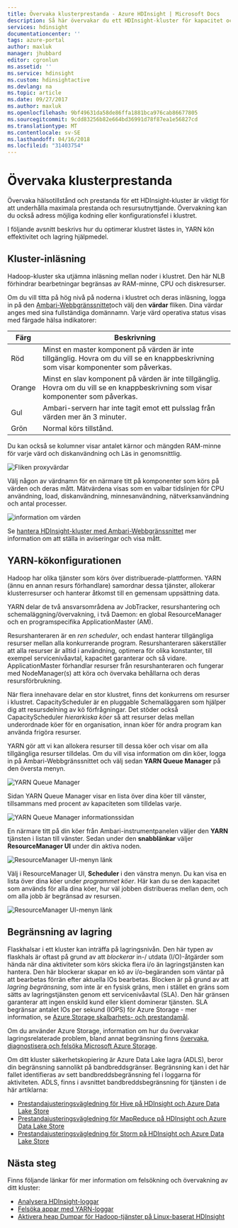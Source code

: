 ```yaml
---
title: Övervaka klusterprestanda - Azure HDInsight | Microsoft Docs
description: Så här övervakar du ett HDInsight-kluster för kapacitet och prestanda.
services: hdinsight
documentationcenter: ''
tags: azure-portal
author: maxluk
manager: jhubbard
editor: cgronlun
ms.assetid: ''
ms.service: hdinsight
ms.custom: hdinsightactive
ms.devlang: na
ms.topic: article
ms.date: 09/27/2017
ms.author: maxluk
ms.openlocfilehash: 9bf49631da58de86ffa1881bca976cab86677805
ms.sourcegitcommit: 9cdd83256b82e664bd36991d78f87ea1e56827cd
ms.translationtype: MT
ms.contentlocale: sv-SE
ms.lasthandoff: 04/16/2018
ms.locfileid: "31403754"
---
```

# <a name="monitor-cluster-performance"></a>Övervaka klusterprestanda

Övervaka hälsotillstånd och prestanda för ett HDInsight-kluster är viktigt för att underhålla maximala prestanda och resursutnyttjande. Övervakning kan du också adress möjliga kodning eller konfigurationsfel i klustret.

I följande avsnitt beskrivs hur du optimerar klustret lästes in, YARN kön effektivitet och lagring hjälpmedel.

## <a name="cluster-loading"></a>Kluster-inläsning

Hadoop-kluster ska utjämna inläsning mellan noder i klustret. Den här NLB förhindrar bearbetningar begränsas av RAM-minne, CPU och diskresurser.

Om du vill titta på hög nivå på noderna i klustret och deras inläsning, logga in på den [Ambari-Webbgränssnittet](hdinsight-hadoop-manage-ambari.md)och välj den **värdar** fliken. Dina värdar anges med sina fullständiga domännamn. Varje värd operativa status visas med färgade hälsa indikatorer:

| Färg | Beskrivning |
| --- | --- |
| Röd | Minst en master komponent på värden är inte tillgänglig. Hovra om du vill se en knappbeskrivning som visar komponenter som påverkas. |
| Orange | Minst en slav komponent på värden är inte tillgänglig. Hovra om du vill se en knappbeskrivning som visar komponenter som påverkas. |
| Gul | Ambari-servern har inte tagit emot ett pulsslag från värden mer än 3 minuter. |
| Grön | Normal körs tillstånd. |

Du kan också se kolumner visar antalet kärnor och mängden RAM-minne för varje värd och diskanvändning och Läs in genomsnittlig.

![Fliken proxyvärdar](./media/hdinsight-key-scenarios-to-monitor/hosts-tab.png)

Välj någon av värdnamn för en närmare titt på komponenter som körs på värden och deras mått. Mätvärdena visas som en valbar tidslinjen för CPU användning, load, diskanvändning, minnesanvändning, nätverksanvändning och antal processer.

![information om värden](./media/hdinsight-key-scenarios-to-monitor/host-details.png)

Se [hantera HDInsight-kluster med Ambari-Webbgränssnittet](hdinsight-hadoop-manage-ambari.md) mer information om att ställa in aviseringar och visa mått.

## <a name="yarn-queue-configuration"></a>YARN-kökonfigurationen

Hadoop har olika tjänster som körs över distribuerade-plattformen. YARN (ännu en annan resurs förhandlare) samordnar dessa tjänster, allokerar klusterresurser och hanterar åtkomst till en gemensam uppsättning data.

YARN delar de två ansvarsområdena av JobTracker, resurshantering och schemaläggning/övervakning, i två Daemon: en global ResourceManager och en programspecifika ApplicationMaster (AM).

Resurshanteraren är en *ren scheduler*, och endast hanterar tillgängliga resurser mellan alla konkurrerande program. Resurshanteraren säkerställer att alla resurser är alltid i användning, optimera för olika konstanter, till exempel servicenivåavtal, kapacitet garanterar och så vidare. ApplicationMaster förhandlar resurser från resurshanteraren och fungerar med NodeManager(s) att köra och övervaka behållarna och deras resursförbrukning.

När flera innehavare delar en stor klustret, finns det konkurrens om resurser i klustret. CapacityScheduler är en pluggable Schemaläggaren som hjälper dig att resursdelning av kö förfrågningar. Det stöder också CapacityScheduler *hierarkiska köer* så att resurser delas mellan underordnade köer för en organisation, innan köer för andra program kan använda frigöra resurser.

YARN gör att vi kan allokera resurser till dessa köer och visar om alla tillgängliga resurser tilldelas. Om du vill visa information om din köer, logga in på Ambari-Webbgränssnittet och välj sedan **YARN Queue Manager** på den översta menyn.

![YARN Queue Manager](./media/hdinsight-key-scenarios-to-monitor/yarn-queue-manager.png)

Sidan YARN Queue Manager visar en lista över dina köer till vänster, tillsammans med procent av kapaciteten som tilldelas varje.

![YARN Queue Manager informationssidan](./media/hdinsight-key-scenarios-to-monitor/yarn-queue-manager-details.png)

En närmare titt på din köer från Ambari-instrumentpanelen väljer den **YARN** tjänsten i listan till vänster. Sedan under den **snabblänkar** väljer **ResourceManager UI** under din aktiva noden.

![ResourceManager UI-menyn länk](./media/hdinsight-key-scenarios-to-monitor/resource-manager-ui-menu.png)

Välj i ResourceManager UI, **Scheduler** i den vänstra menyn. Du kan visa en lista över dina köer under *programmet köer*. Här kan du se den kapacitet som används för alla dina köer, hur väl jobben distribueras mellan dem, och om alla jobb är begränsad av resursen.

![ResourceManager UI-menyn länk](./media/hdinsight-key-scenarios-to-monitor/resource-manager-ui.png)

## <a name="storage-throttling"></a>Begränsning av lagring

Flaskhalsar i ett kluster kan inträffa på lagringsnivån. Den här typen av flaskhals är oftast på grund av att *blockerar* in-/ utdata (I/O)-åtgärder som hända när dina aktiviteter som körs skicka flera i/o än lagringstjänsten kan hantera. Den här blockerar skapar en kö av i/o-begäranden som väntar på att bearbetas förrän efter aktuella IOs bearbetas. Blocken är på grund av att *lagring begränsning*, som inte är en fysisk gräns, men i stället en gräns som sätts av lagringstjänsten genom ett servicenivåavtal (SLA). Den här gränsen garanterar att ingen enskild kund eller klient dominerar tjänsten. SLA begränsar antalet IOs per sekund (IOPS) för Azure Storage - mer information, se [Azure Storage skalbarhets- och prestandamål](https://docs.microsoft.com/azure/storage/storage-scalability-targets).

Om du använder Azure Storage, information om hur du övervakar lagringsrelaterade problem, bland annat begränsning finns [övervaka, diagnostisera och felsöka Microsoft Azure Storage](https://docs.microsoft.com/azure/storage/storage-monitoring-diagnosing-troubleshooting).

Om ditt kluster säkerhetskopiering är Azure Data Lake lagra (ADLS), beror din begränsning sannolikt på bandbreddsgränser. Begränsning kan i det här fallet identifieras av sett bandbreddsbegränsning fel i loggarna för aktiviteten. ADLS, finns i avsnittet bandbreddsbegränsning för tjänsten i de här artiklarna:

* [Prestandajusteringsvägledning för Hive på HDInsight och Azure Data Lake Store](../data-lake-store/data-lake-store-performance-tuning-hive.md)
* [Prestandajusteringsvägledning för MapReduce på HDInsight och Azure Data Lake Store](../data-lake-store/data-lake-store-performance-tuning-mapreduce.md)
* [Prestandajusteringsvägledning för Storm på HDInsight och Azure Data Lake Store](../data-lake-store/data-lake-store-performance-tuning-storm.md)

## <a name="next-steps"></a>Nästa steg

Finns följande länkar för mer information om felsökning och övervakning av ditt kluster:

* [Analysera HDInsight-loggar](hdinsight-debug-jobs.md)
* [Felsöka appar med YARN-loggar](hdinsight-hadoop-access-yarn-app-logs-linux.md)
* [Aktivera heap Dumpar för Hadoop-tjänster på Linux-baserat HDInsight](hdinsight-hadoop-collect-debug-heap-dump-linux.md)
